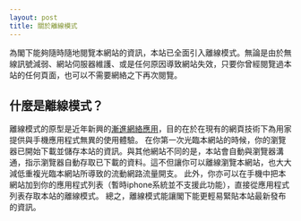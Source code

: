 ```yaml
---
layout: post
title: 關於離線模式
---
```


為閣下能夠隨時隨地閱覽本網站的資訊，本站已全面引入離線模式。無論是由於無線訊號減弱、網站伺服器維護、或是任何原因導致網站失效，只要你曾經閱覽過本站的任何頁面，也可以不需要網絡之下再次閱覽。

## 什麼是離線模式？

離線模式的原型是近年新興的[漸進網絡應用](https://developers.google.com/web/fundamentals/codelabs/your-first-pwapp/?hl=zh-tw)，目的在於在現有的網頁技術下為用家提供與手機應用程式無異的使用體驗。
在你第一次光臨本網站的時候，你的瀏覽器已開始下載並儲存本站的資訊。與其他網站不同的是，本站會自動與瀏覽器溝通，指示瀏覽器自動存取已下載的資料。這不但讓你可以離線瀏覽本網站，也大大減低重複光臨本網站所導致的流動網路流量開支。
此外，你亦可以在手機中把本網站加到你的應用程式列表（暫時iphone系統並不支援此功能），直接從應用程式列表存取本站的離線模式。
總之，離線模式能讓閣下能更輕易緊貼本站最新發布的資訊。
